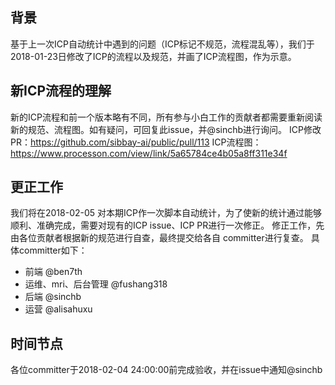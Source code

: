 ## 背景
   基于上一次ICP自动统计中遇到的问题（ICP标记不规范，流程混乱等），我们于2018-01-23日修改了ICP的流程以及规范，并画了ICP流程图，作为示意。

## 新ICP流程的理解
   新的ICP流程和前一个版本略有不同，所有参与小白工作的贡献者都需要重新阅读新的规范、流程图。如有疑问，可回复此issue，并@sinchb进行询问。
ICP修改PR：https://github.com/sibbay-ai/public/pull/113
ICP流程图： https://www.processon.com/view/link/5a65784ce4b05a8ff311e34f


## 更正工作
   我们将在2018-02-05 对本期ICP作一次脚本自动统计，为了使新的统计通过能够顺利、准确完成，需要对现有的ICP issue、ICP PR进行一次修正。
修正工作，先由各位贡献者根据新的规范进行自查，最终提交给各自 committer进行复查。 具体committer如下：

* 前端 @ben7th
* 运维、mri、后台管理 @fushang318
* 后端 @sinchb
* 运营  @alisahuxu


## 时间节点
   各位committer于2018-02-04 24:00:00前完成验收，并在issue中通知@sinchb
